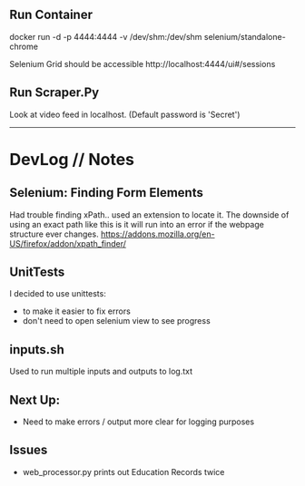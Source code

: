 ## Run Container
docker run -d -p 4444:4444 -v /dev/shm:/dev/shm selenium/standalone-chrome

Selenium Grid should be accessible
http://localhost:4444/ui#/sessions 

## Run Scraper.Py 
Look at video feed in localhost. (Default password is 'Secret')

---
# DevLog // Notes

## Selenium: Finding Form Elements
Had trouble finding xPath.. used an extension to locate it. 
The downside of using an exact path like this is it will run into an error if the webpage structure ever changes.
https://addons.mozilla.org/en-US/firefox/addon/xpath_finder/

## UnitTests
I decided to use unittests:
- to make it easier to fix errors
- don't need to open selenium view to see progress

## inputs.sh
Used to run multiple inputs and outputs to log.txt

## Next Up:
- Need to make errors / output more clear for logging purposes

## Issues
- web_processor.py prints out Education Records twice

